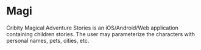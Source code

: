 # Magi
Cribity Magical Adventure Stories is an iOS/Android/Web application containing children stories. The user may parameterize the characters with personal names, pets, cities, etc.
